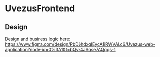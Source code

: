 # UvezusFrontend

## Design

Design and business logic here: https://www.figma.com/design/PbD6hdxqIEycA1iRWVALc6/Uvezus-web-application?node-id=0%3A1&t=bQvk4JSqse7AQqqs-1

